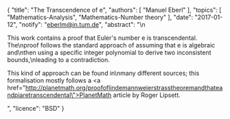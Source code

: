 {
    "title": "The Transcendence of e",
    "authors": [
        "Manuel Eberl"
    ],
    "topics": [
        "Mathematics-Analysis",
        "Mathematics-Number theory"
    ],
    "date": "2017-01-12",
    "notify": "eberlm@in.tum.de",
    "abstract": "\n<p>This work contains a proof that Euler's number e is transcendental. The\nproof follows the standard approach of assuming that e is algebraic and\nthen using a specific integer polynomial to derive two inconsistent bounds,\nleading to a contradiction.</p> <p>This kind of approach can be found in\nmany different sources; this formalisation mostly follows a <a  href=\"http://planetmath.org/proofoflindemannweierstrasstheoremandthateandpiaretranscendental\">PlanetMath article</a> by Roger Lipsett.</p>",
    "licence": "BSD"
}